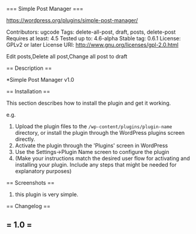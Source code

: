 === Simple Post Manager ===

https://wordpress.org/plugins/simple-post-manager/

Contributors:      ugcode
Tags:              delete-all-post, draft, posts, delete-post
Requires at least: 4.5
Tested up to:      4.6-alpha
Stable tag:        0.6.1
License:           GPLv2 or later
License URI:       http://www.gnu.org/licenses/gpl-2.0.html

Edit posts,Delete all post,Change all post to draft 

== Description ==

*Simple Post Manager v1.0

== Installation ==

This section describes how to install the plugin and get it working.

e.g.

1. Upload the plugin files to the `/wp-content/plugins/plugin-name` directory, or install the plugin through the WordPress plugins screen directly.
1. Activate the plugin through the 'Plugins' screen in WordPress
1. Use the Settings->Plugin Name screen to configure the plugin
1. (Make your instructions match the desired user flow for activating and installing your plugin. Include any steps that might be needed for explanatory purposes)

== Screenshots ==

1. this plugin is very simple.

== Changelog ==

= 1.0 =
--

